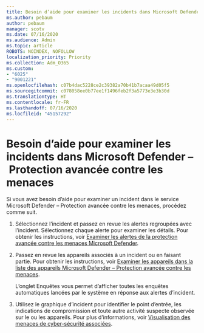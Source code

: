 ```yaml
---
title: Besoin d’aide pour examiner les incidents dans Microsoft Defender – Protection avancée contre les menaces
ms.author: pebaum
author: pebaum
manager: scotv
ms.date: 07/16/2020
ms.audience: Admin
ms.topic: article
ROBOTS: NOINDEX, NOFOLLOW
localization_priority: Priority
ms.collection: Adm_O365
ms.custom:
- "6025"
- "9001221"
ms.openlocfilehash: c07b4dac5228ce2c39382a70b41b7acaa49d05f5
ms.sourcegitcommit: c078058ee0b77ee1f1496feb2f3a5773e3e3b30d
ms.translationtype: HT
ms.contentlocale: fr-FR
ms.lasthandoff: 07/16/2020
ms.locfileid: "45157292"
---
```

# <a name="need-help-investigating-incidents-in-microsoft-defender-atp"></a>Besoin d’aide pour examiner les incidents dans Microsoft Defender – Protection avancée contre les menaces

Si vous avez besoin d’aide pour examiner un incident dans le service Microsoft Defender – Protection avancée contre les menaces, procédez comme suit.

1. Sélectionnez l’incident et passez en revue les alertes regroupées avec l’incident. Sélectionnez chaque alerte pour examiner les détails. Pour obtenir les instructions, voir [Examiner les alertes de la protection avancée contre les menaces Microsoft Defender](https://docs.microsoft.com/windows/security/threat-protection/microsoft-defender-atp/investigate-alerts).
2. Passez en revue les appareils associés à un incident ou en faisant partie. Pour obtenir les instructions, voir [Examiner les appareils dans la liste des appareils Microsoft Defender – Protection avancée contre les menaces](https://docs.microsoft.com/windows/security/threat-protection/microsoft-defender-atp/investigate-machines).<br/>
 
    L’onglet Enquêtes vous permet d’afficher toutes les enquêtes automatiques lancées par le système en réponse aux alertes d’incident.
3. Utilisez le graphique d’incident pour identifier le point d’entrée, les indications de compromission et toute autre activité suspecte observée sur le ou les appareils. Pour plus d’informations, voir [Visualisation des menaces de cyber-sécurité associées](https://docs.microsoft.com/windows/security/threat-protection/microsoft-defender-atp/investigate-incidents#visualizing-associated-cybersecurity-threats).  